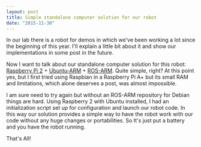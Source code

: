 ```yaml
---
layout: post
title: Simple standalone computer solution for our robot
date: "2015-11-30"
---
```


In our lab there is a robot for demos in which we've been working a lot since the beginning of this year. I'll explain a little bit about it and show our implementations in some post in the future.

Now I want to talk about our standalone computer solution for this robot: [Raspberry Pi 2](https://www.raspberrypi.org/ ) + [Ubuntu-ARM](https://wiki.ubuntu.com/ARM/RaspberryPi) + [ROS-ARM](http://wiki.ros.org/indigo/Installation/UbuntuARM). Quite simple, right? At this point yes, but I first tried using Raspbian in a Raspberry Pi A+ but its small RAM and limitations, which alone deserves a post, was almost impossible.

I am sure need to try again but without an ROS-ARM repository for Debian things are hard. Using Raspberry 2 with Ubuntu installed, I had an initialization script set up for configuration and launch our robot code. In this way our solution provides a simple way to have the robot work with our code without any huge changes or portabilities. So It's just put a battery and you have the robot running.

That's All!
